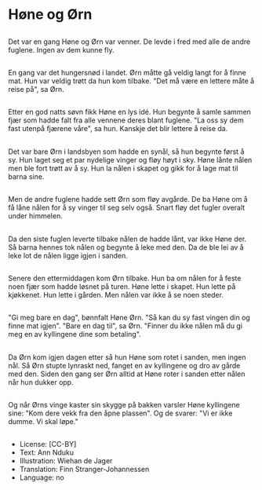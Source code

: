 # Høne og Ørn

##
Det var en gang Høne og Ørn var venner. De levde i fred med alle de andre fuglene. Ingen av dem kunne fly.

##
En gang var det hungersnød i landet. Ørn måtte gå veldig langt for å finne mat. Hun var veldig trøtt da hun kom tilbake. "Det må være en lettere måte å reise på", sa Ørn.

##
Etter en god natts søvn fikk Høne en lys idé. Hun begynte å samle sammen fjær som hadde falt fra alle vennene deres blant fuglene. "La oss sy dem fast utenpå fjærene våre", sa hun. Kanskje det blir lettere å reise da.

##
Det var bare Ørn i landsbyen som hadde en synål, så hun begynte først å sy. Hun laget seg et par nydelige vinger og fløy høyt i sky. Høne lånte nålen men ble fort trøtt av å sy. Hun la nålen i skapet og gikk for å lage mat til barna sine.

##
Men de andre fuglene hadde sett Ørn som fløy avgårde. De ba Høne om å få låne nålen for å sy vinger til seg selv også. Snart fløy det fugler overalt under himmelen.

##
Da den siste fuglen leverte tilbake nålen de hadde lånt, var ikke Høne der. Så barna hennes tok nålen og begynte å leke med den. Da de ble lei av å leke lot de nålen ligge igjen i sanden.

##
Senere den ettermiddagen kom Ørn tilbake. Hun ba om nålen for å feste noen fjær som hadde løsnet på turen. Høne lette i skapet. Hun lette på kjøkkenet. Hun lette i gården. Men nålen var ikke å se noen steder.

##
"Gi meg bare en dag", bønnfalt Høne Ørn. "Så kan du sy fast vingen din og finne mat igjen". "Bare en dag til", sa Ørn. "Finner du ikke nålen må du gi meg en av kyllingene dine som betaling".

##
Da Ørn kom igjen dagen etter så hun Høne som rotet i sanden, men ingen nål. Så Ørn stupte lynraskt ned, fanget en av kyllingene og dro av gårde med den. Siden den gang ser Ørn alltid at Høne roter i sanden etter nålen når hun dukker opp.

##
Og når Ørns vinge kaster sin skygge på bakken varsler Høne kyllingene sine: "Kom dere vekk fra den åpne plassen". Og de svarer: "Vi er ikke dumme. Vi skal løpe."

##
* License: [CC-BY]
* Text: Ann Nduku
* Illustration: Wiehan de Jager
* Translation: Finn Stranger-Johannessen
* Language: no
